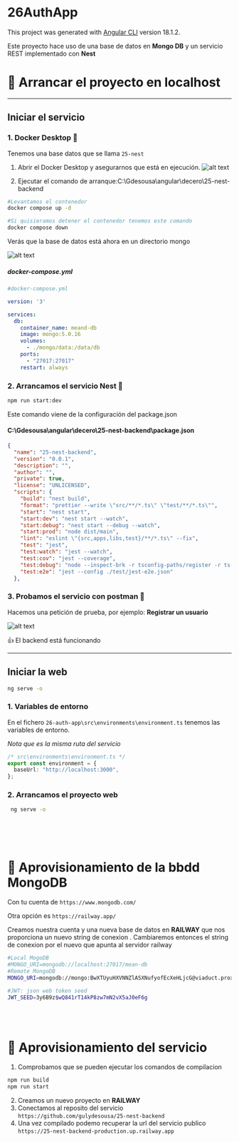 # 26AuthApp

This project was generated with [Angular CLI](https://github.com/angular/angular-cli) version 18.1.2.


Este proyecto hace uso de una base de datos en **Mongo DB** y un servicio REST implementado con **Nest**


# 🚠 Arrancar el proyecto en localhost
***

## Iniciar el servicio

### 1. Docker Desktop 🐳

Tenemos una base datos que se llama `25-nest`

1. Abrir el Docker Desktop y asegurarnos que está en ejecución.
![alt text](image.png)

2. Ejecutar el comando de arranque:C:\Gdesousa\angular\decero\25-nest-backend


```bash
#Levantamos el contenedor
docker compose up -d
```


```bash
#Si quisieramos detener el contenedor tenemos este comando
docker compose down
```
Verás que la base de datos está ahora en un directorio mongo

![alt text](image-1.png)


##### docker-compose.yml
```yml
#docker-compose.yml

version: '3'

services:
  db:
    container_name: meand-db
    image: mongo:5.0.16
    volumes:
      - ./mongo/data:/data/db
    ports:
      - "27017:27017"
    restart: always  
```
### 2. Arrancamos el servicio Nest 🐣

```bash
npm run start:dev
```
Este comando viene de la configuración del package.json
#### C:\Gdesousa\angular\decero\25-nest-backend\package.json

```JSON
{
  "name": "25-nest-backend",
  "version": "0.0.1",
  "description": "",
  "author": "",
  "private": true,
  "license": "UNLICENSED",
  "scripts": {
    "build": "nest build",
    "format": "prettier --write \"src/**/*.ts\" \"test/**/*.ts\"",
    "start": "nest start",
    "start:dev": "nest start --watch",
    "start:debug": "nest start --debug --watch",
    "start:prod": "node dist/main",
    "lint": "eslint \"{src,apps,libs,test}/**/*.ts\" --fix",
    "test": "jest",
    "test:watch": "jest --watch",
    "test:cov": "jest --coverage",
    "test:debug": "node --inspect-brk -r tsconfig-paths/register -r ts-node/register node_modules/.bin/jest --runInBand",
    "test:e2e": "jest --config ./test/jest-e2e.json"
  },
```


### 3. Probamos el servicio con postman 🚀

Hacemos una petición de prueba, por ejemplo: **Registrar un usuario**

![alt text](image-2.png)

👍 El backend está funcionando


***

## Iniciar la web 

```bash
ng serve -o
``` 

### 1. Variables de entorno

En el fichero `26-auth-app\src\environments\environment.ts` tenemos las variables de entorno.

*Nota que es la misma ruta del servicio*
```ts
/* src\environments\environment.ts */
export const environment = {
  baseUrl: "http://localhost:3000",
};
```

### 2. Arrancamos el proyecto web

```bash
 ng serve -o
```
<br>
<br>

<br>

#  🚁 Aprovisionamiento de la bbdd MongoDB

Con tu cuenta de `https://www.mongodb.com/`

Otra opción es `https://railway.app/`


Creamos nuestra cuenta y una nueva base de datos en **RAILWAY** que nos proporciona un nuevo string de conexion
. Cambiaremos entonces el string de conexion por el nuevo que apunta al servidor railway

```bash
#Local MogoDB
#MONGO_URI=mongodb://localhost:27017/mean-db
#Remote MongoDB
MONGO_URI=mongodb://mongo:BwXTUyuHXVNNZlASXNufyofEcXeHLjcG@viaduct.proxy.rlwy.net:25267

#JWT: json web token seed
JWT_SEED=3y6B9z$wQ841rT14kP8zw7mN2vX5aJ0eF6g
```
<br>
<br>

# 🛫 Aprovisionamiento del servicio

1. Comprobamos que se pueden ejecutar los comandos de compilacion

```bash
npm run build
npm run start
```

2. Creamos un nuevo proyecto en **RAILWAY**
3. Conectamos al reposito del servicio `https://github.com/gulydesousa/25-nest-backend`
4. Una vez compilado podemo recuperar la url del servicio publico `https://25-nest-backend-production.up.railway.app` 
